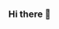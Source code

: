 ### Hi there 👋

<!--
**jayaramandneu/jayaramandneu** is a ✨ _special_ ✨ repository because its `README.md` (this file) appears on your GitHub profile.

Here are some ideas to get you started:

- 🔭 I’m currently working on CS1200
- 🌱 I’m currently learning Racket
- 👯 I’m looking to collaborate on a project
- 😄 Pronouns: she/her
- ⚡ Fun fact: I love to bake
-->
